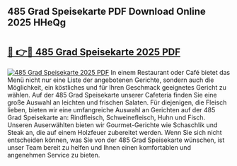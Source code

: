 ## 485 Grad Speisekarte PDF Download Online 2025 HHeQg

# <h2><a href="http://gc69zi.nevu.top/?p=485+Grad+Speisekarte">🔗 👉🔴 485 Grad Speisekarte 2025 PDF</a></h2>

[![485 Grad Speisekarte 2025 PDF](https://i.imgur.com/dBaPXMq.png)](http://gc69zi.nevu.top/?p=485+Grad+Speisekarte)
In einem Restaurant oder Café bietet das Menü nicht nur eine Liste der angebotenen Gerichte, sondern auch die Möglichkeit, ein köstliches und für Ihren Geschmack geeignetes Gericht zu wählen. Auf der 485 Grad Speisekarte unserer Cafeteria finden Sie eine große Auswahl an leichten und frischen Salaten. Für diejenigen, die Fleisch lieben, bieten wir eine umfangreiche Auswahl an Gerichten auf der 485 Grad Speisekarte an: Rindfleisch, Schweinefleisch, Huhn und Fisch. Unseren Auserwählten bieten wir Gourmet-Gerichte wie Schaschlik und Steak an, die auf einem Holzfeuer zubereitet werden. Wenn Sie sich nicht entscheiden können, was Sie von der 485 Grad Speisekarte wünschen, ist unser Team bereit zu helfen und Ihnen einen komfortablen und angenehmen Service zu bieten.
